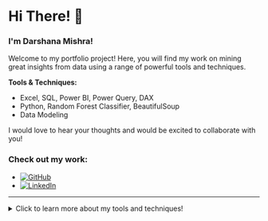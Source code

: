 # Hi There! 👋  
### I'm Darshana Mishra!

Welcome to my portfolio project! Here, you will find my work on mining great insights from data using a range of powerful tools and techniques.

**Tools & Techniques:**
- Excel, SQL, Power BI, Power Query, DAX
- Python, Random Forest Classifier, BeautifulSoup
- Data Modeling

I would love to hear your thoughts and would be excited to collaborate with you!

### Check out my work:
- [![GitHub](https://img.shields.io/badge/GitHub-Check%20Out%20My%20GitHub-black?style=for-the-badge&logo=github)](https://github.com/Darshanamishra)
- [![LinkedIn](https://img.shields.io/badge/LinkedIn-Connect%20on%20LinkedIn-blue?style=for-the-badge&logo=linkedin)](https://www.linkedin.com/in/darshanamishra)

---

<details>
  <summary>Click to learn more about my tools and techniques!</summary>

  - **Excel:** For data analysis and pivot tables
  - **SQL:** For database querying and management
  - **Power BI & Power Query:** For interactive dashboards and data transformation
  - **Python:** For scripting and machine learning (Random Forest Classifier)
  - **BeautifulSoup:** For web scraping
  - **DAX:** For advanced data modeling and calculations in Power BI

</details>
